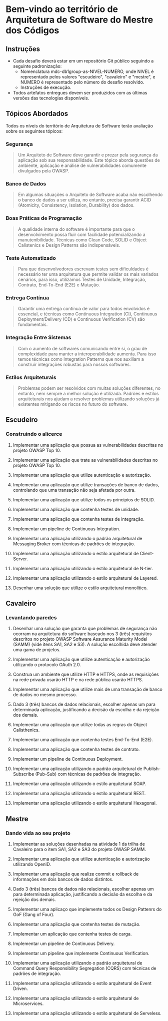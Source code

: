 # Bem-vindo ao território de Arquitetura de Software do Mestre dos Códigos

## Instruções

- Cada desafio deverá estar em um repositório Git público seguindo a seguinte padronização:
    - Nomenclatura mdc-db1group-as-NIVEL-NUMERO, onde NIVEL é representado pelos valores "escudeiro", "cavaleiro" e "mestre", e NUMERO é representado pelo número do desafio resolvido.
    - Instruções de execução.
- Todos artefatos entregues devem ser produzidos com as últimas versões das tecnologias disponíveis.

## Tópicos Abordados

Todos os níveis do território de Arquitetura de Software terão avaliação sobre os seguintes tópicos:

### Segurança
    
> Um Arquiteto de Software deve garantir e prezar pela segurança da aplicação sob sua responsabilidade. Este tópico aborda questões de ambiente, aplicação e análise de vulnerabilidades comumente divulgados pela OWASP.

### Banco de Dados

> Em algumas situações o Arquiteto de Software acaba não escolhendo o banco de dados a ser utiliza, no entanto, precisa garantir ACID (Atomicity, Consistency, Isolation, Durability) dos dados.

### Boas Práticas de Programação

> A qualidade interna do software é importante para que o desenvolvimento possa fluir com facilidade potencializando a manutenibilidade. Técnicas como Clean Code, SOLID e Object Calistenics e Design Patterns são indispensáveis.

### Teste Automatizado

> Para que desenvolvedores escrevam testes sem dificuldades é necessário ter uma arquitetura que permite validar os mais variados cenários, para isso, utilizamos Testes de Unidade, Integração, Contrato, End-To-End (E2E) e Mutação.

### Entrega Contínua

> Garantir uma entrega contínua de valor para todos envolvidos é essencial, e técnicas como Continuous Integration (CI), Continuous Deployment/Delivery (CD) e Continuous Verification (CV) são fundamentais.

### Integração Entre Sistemas

> Com o aumento de softwares comunicando entre si, o grau de complexidade para manter a interoperabilidade aumenta. Para isso temos técnicas como Integration Patterns que nos auxiliam a construir integrações robustas para nossos softwares.

### Estilos Arquiteturais

> Problemas podem ser resolvidos com muitas soluções diferentes, no entanto, nem sempre a melhor solução é utilizada. Padrões e estilos arquiteturais nos ajudam a resolver problemas utilizando soluções já existentes mitigando os riscos no futuro do software.

## Escudeiro

### Construindo o alicerce

1. Implementar uma aplicação que possua as vulnerabilidades descritas no projeto OWASP Top 10.

1. Implementar uma aplicação que trate as vulnerabilidades descritas no projeto OWASP Top 10.

1. Implementar uma aplicação que utilize autenticação e autorização.

1. Implementar uma aplicação que utilize transações de banco de dados, controlando que uma transação não seja afetada por outra.

1. Implementar uma aplicação que utilize todos os principios de SOLID.

1. Implementar uma aplicação que contenha testes de unidade.

1. Implementar uma aplicação que contenha testes de integração.

1. Implementar um pipeline de Continuous Integration.

1. Implementar uma aplicação utilizando o padrão arquitetural de Messaging Broker com técnicas de padrões de integração.

1. Implementar uma aplicação utilizando o estilo arquitetural de Client-Server.

1. Implementar uma aplicação utilizando o estilo arquitetural de N-tier.

1. Implementar uma aplicação utilizando o estilo arquitetural de Layered.

1. Desenhar uma solução que utilize o estilo arquitetural monolítico.

## Cavaleiro

### Levantando paredes

1. Desenhar uma solução que garanta que problemas de segurança não ocorram na arquitetura do software baseado nos 3 (três) requisitos descritos no projeto OWASP Software Assurance Maturity Model (SAMM) (vide itens SA1, SA2 e S3). A solução escolhida deve atender uma gama de projetos.

1. Implementar uma aplicação que utilize autenticação e autorização utilizando o protocolo OAuth 2.0.

1. Construa um ambiente que utilize HTTP e HTTPS, onde as requisições na rede privada usarão HTTP e na rede pública usarão HTTPS.

1. Implementar uma aplicação que utilize mais de uma transação de banco de dados no mesmo processo.

1. Dado 3 (três) bancos de dados relacionais, escolher apenas um para determinada aplicação, justificando a decisão da escolha e da rejeição dos demais.

1. Implementar uma aplicação que utilize todas as regras do Object Calisthenics.

1. Implementar uma aplicação que contenha testes End-To-End (E2E).

1. Implementar uma aplicação que contenha testes de contrato.

1. Implementar um pipeline de Continuous Deployment.

1. Implementar uma aplicação utilizando o padrão arquitetural de Publish-Subscribe (Pub-Sub) com técnicas de padrões de integração.

1. Implementar uma aplicação utilizando o estilo arquitetural SOAP.

1. Implementar uma aplicação utilizando o estilo arquitetural REST.

1. Implementar uma aplicação utilizando o estilo arquitetural Hexagonal.

## Mestre

### Dando vida ao seu projeto

1. Implementar as soluções desenhadas na atividade 1 da trilha de Cavaleiro para o item SA1, SA2 e SA3 do projeto OWASP SAMM.

1. Implementar uma aplicação que utilize autenticação e autorização utilizando OpenID.

1. Implementar uma aplicação que realize commit e rollback de informações em dois bancos de dados distintos.

1. Dado 3 (três) bancos de dados não relacionais, escolher apenas um para determinada aplicação, justificando a decisão da escolha e da rejeição dos demais.

1. Implementar uma aplicaço que implemente todos os Design Pattenrs do GoF (Gang of Four).

1. Implementar uma aplicação que contenha testes de mutação.

1. Implementar um aplicação que contenha testes de carga.

1. Implementar um pipeline de Continuous Delivery.

1. Implementar um pipeline que implemente Continuous Verification.

1. Implementar uma aplicação utilizando o padrão arquitetural de Command Query Responsibility Segregation (CQRS) com técnicas de padrões de integração.

1. Implementar uma aplicação utilizando o estilo arquitetural de Event Driven.

1. Implementar uma aplicação utilizando o estilo arquitetural de Microservices.

1. Implementar uma aplicação utilizando o estilo arquitetural de Serveless.